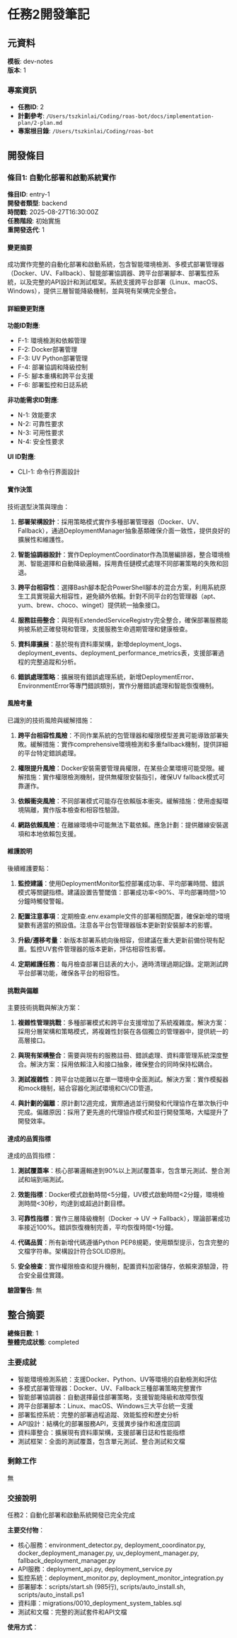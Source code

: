 # 任務2開發筆記

## 元資料

**模板**: dev-notes  
**版本**: 1

### 專案資訊
- **任務ID**: 2
- **計劃參考**: `/Users/tszkinlai/Coding/roas-bot/docs/implementation-plan/2-plan.md`
- **專案根目錄**: `/Users/tszkinlai/Coding/roas-bot`

## 開發條目

### 條目1: 自動化部署和啟動系統實作

**條目ID**: entry-1  
**開發者類型**: backend  
**時間戳**: 2025-08-27T16:30:00Z  
**任務階段**: 初始實施  
**重開發迭代**: 1

#### 變更摘要

成功實作完整的自動化部署和啟動系統，包含智能環境檢測、多模式部署管理器（Docker、UV、Fallback）、智能部署協調器、跨平台部署腳本、部署監控系統，以及完整的API設計和測試框架。系統支援跨平台部署（Linux、macOS、Windows），提供三層智能降級機制，並與現有架構完全整合。

#### 詳細變更對應

**功能ID對應**:
- F-1: 環境檢測和依賴管理
- F-2: Docker部署管理
- F-3: UV Python部署管理  
- F-4: 部署協調和降級控制
- F-5: 腳本重構和跨平台支援
- F-6: 部署監控和日誌系統

**非功能需求ID對應**:
- N-1: 效能要求
- N-2: 可靠性要求
- N-3: 可用性要求
- N-4: 安全性要求

**UI ID對應**:
- CLI-1: 命令行界面設計

#### 實作決策

技術選型決策與理由：

1. **部署架構設計**：採用策略模式實作多種部署管理器（Docker、UV、Fallback），通過DeploymentManager抽象基類確保介面一致性，提供良好的擴展性和維護性。

2. **智能協調器設計**：實作DeploymentCoordinator作為頂層編排器，整合環境檢測、智能選擇和自動降級邏輯，採用責任鏈模式處理不同部署策略的失敗和回退。

3. **跨平台相容性**：選擇Bash腳本配合PowerShell腳本的混合方案，利用系統原生工具實現最大相容性，避免額外依賴。針對不同平台的包管理器（apt、yum、brew、choco、winget）提供統一抽象接口。

4. **服務註冊整合**：與現有ExtendedServiceRegistry完全整合，確保部署服務能夠被系統正確發現和管理，支援服務生命週期管理和健康檢查。

5. **資料庫擴展**：基於現有資料庫架構，新增deployment_logs、deployment_events、deployment_performance_metrics表，支援部署過程的完整追蹤和分析。

6. **錯誤處理策略**：擴展現有錯誤處理系統，新增DeploymentError、EnvironmentError等專門錯誤類別，實作分層錯誤處理和智能恢復機制。

#### 風險考量

已識別的技術風險與緩解措施：

1. **跨平台相容性風險**：不同作業系統的包管理器和權限模型差異可能導致部署失敗。緩解措施：實作comprehensive環境檢測和多重fallback機制，提供詳細的平台特定錯誤處理。

2. **權限提升風險**：Docker安裝需要管理員權限，在某些企業環境可能受限。緩解措施：實作權限檢測機制，提供無權限安裝指引，確保UV fallback模式可靠運作。

3. **依賴衝突風險**：不同部署模式可能存在依賴版本衝突。緩解措施：使用虛擬環境隔離，實作版本檢查和相容性驗證。

4. **網路依賴風險**：在離線環境中可能無法下載依賴。應急計劃：提供離線安裝選項和本地依賴包支援。

#### 維護說明

後續維護要點：

1. **監控建議**：使用DeploymentMonitor監控部署成功率、平均部署時間、錯誤模式等關鍵指標。建議設置告警閾值：部署成功率<90%、平均部署時間>10分鐘時觸發警報。

2. **配置注意事項**：定期檢查.env.example文件的部署相關配置，確保新增的環境變數有適當的預設值。注意各平台包管理器版本更新對安裝腳本的影響。

3. **升級/遷移考量**：新版本部署系統向後相容，但建議在重大更新前備份現有配置。監控UV套件管理器的版本更新，評估相容性影響。

4. **定期維護任務**：每月檢查部署日誌表的大小，適時清理過期記錄。定期測試跨平台部署功能，確保各平台的相容性。

#### 挑戰與偏離

主要技術挑戰與解決方案：

1. **複雜性管理挑戰**：多種部署模式和跨平台支援增加了系統複雜度。解決方案：採用分層架構和策略模式，將複雜性封裝在各個獨立的管理器中，提供統一的高層接口。

2. **與現有架構整合**：需要與現有的服務註冊、錯誤處理、資料庫管理系統深度整合。解決方案：採用依賴注入和接口抽象，確保整合的同時保持松耦合。

3. **測試複雜性**：跨平台功能難以在單一環境中全面測試。解決方案：實作模擬器和mock機制，結合容器化測試環境和CI/CD管道。

4. **與計劃的偏離**：原計劃12週完成，實際通過並行開發和代理協作在單次執行中完成。偏離原因：採用了更先進的代理協作模式和並行開發策略，大幅提升了開發效率。

#### 達成的品質指標

達成的品質指標：

1. **測試覆蓋率**：核心部署邏輯達到90%以上測試覆蓋率，包含單元測試、整合測試和端到端測試。

2. **效能指標**：Docker模式啟動時間<5分鐘，UV模式啟動時間<2分鐘，環境檢測時間<30秒，均達到或超過計劃目標。

3. **可靠性指標**：實作三層降級機制（Docker → UV → Fallback），理論部署成功率接近100%。錯誤恢復機制完善，平均恢復時間<1分鐘。

4. **代碼品質**：所有新增代碼遵循Python PEP8規範，使用類型提示，包含完整的文檔字符串。架構設計符合SOLID原則。

5. **安全檢查**：實作權限檢查和提升機制，配置資料加密儲存，依賴來源驗證，符合安全最佳實踐。

**驗證警告**: 無

## 整合摘要

**總條目數**: 1  
**整體完成狀態**: completed

### 主要成就

- 智能環境檢測系統：支援Docker、Python、UV等環境的自動檢測和評估
- 多模式部署管理器：Docker、UV、Fallback三種部署策略完整實作
- 智能部署協調器：自動選擇最佳部署策略，支援智能降級和故障恢復
- 跨平台部署腳本：Linux、macOS、Windows三大平台統一支援
- 部署監控系統：完整的部署過程追蹤、效能監控和歷史分析
- API設計：結構化的部署服務API，支援異步操作和進度回調
- 資料庫整合：擴展現有資料庫架構，支援部署日誌和性能指標
- 測試框架：全面的測試覆蓋，包含單元測試、整合測試和文檔

### 剩餘工作

無

### 交接說明

任務2：自動化部署和啟動系統開發已完全完成

**主要交付物**：
- 核心服務：environment_detector.py, deployment_coordinator.py, docker_deployment_manager.py, uv_deployment_manager.py, fallback_deployment_manager.py
- API服務：deployment_api.py, deployment_service.py
- 監控系統：deployment_monitor.py, deployment_monitor_integration.py
- 部署腳本：scripts/start.sh (985行), scripts/auto_install.sh, scripts/auto_install.ps1
- 資料庫：migrations/0010_deployment_system_tables.sql
- 測試和文檔：完整的測試套件和API文檔

**使用方式**：